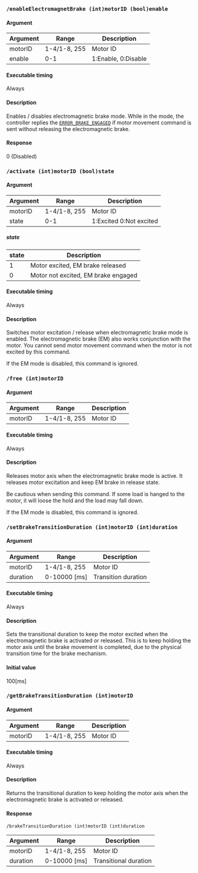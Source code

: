 ### `/enableElectromagnetBrake (int)motorID (bool)enable`
#### Argument
|Argument|Range|Description|
|---|---|---|
| motorID | 1-4/1-8, 255 | Motor ID |
| enable | 0-1 | 1:Enable, 0:Disable |

#### Executable timing
Always

#### Description
Enables / disables electromagnetic brake mode.
While in the mode, the controller replies the [`ERROR_BRAKE_ENGAGED`](https://ponoor.com/en/docs/step-series/osc-command-reference/automatically-sent-messages-from-step-400/#errorcommand) if motor movement command is sent without releasing the electromagnetic brake.

#### Response
0 (Disabled)

### `/activate (int)motorID (bool)state`
#### Argument
|Argument|Range|Description|
|---|---|---|
|motorID|1-4/1-8, 255|Motor ID|
| state | 0-1 | 1:Excited 0:Not excited|

##### state
| state | Description |
| --- | --- |
| 1 | Motor excited, EM brake released |
| 0 | Motor not excited, EM brake engaged |

#### Executable timing
Always

#### Description
Switches motor excitation / release when electromagnetic brake mode is enabled. The electromagnetic brake (EM) also works conjunction with the motor. You cannot send motor movement command when the motor is not excited by this command.

If the EM mode is disabled, this command is ignored.

### `/free (int)motorID`
#### Argument
|Argument|Range|Description|
|---|---|---|
|motorID|1-4/1-8, 255|Motor ID|

#### Executable timing
Always

#### Description
Releases motor axis when the electromagnetic brake mode is active. It releases motor excitation and keep EM brake in release state.

Be cautious when sending this command. If some load is hanged to the motor, it will loose the hold and the load may fall down.

If the EM mode is disabled, this command is ignored.

### `/setBrakeTransitionDuration (int)motorID (int)duration`
#### Argument
|Argument|Range|Description|
|---|---|---|
|motorID|1-4/1-8, 255|Motor ID|
| duration | 0-10000 [ms] | Transition duration |

#### Executable timing
Always

#### Description
Sets the transitional duration to keep the motor excited when the electromagnetic brake is activated or released. This is to keep holding the motor axis until the brake movement is completed, due to the physical transition time for the brake mechanism.

#### Initial value
100[ms]

### `/getBrakeTransitionDuration (int)motorID`
#### Argument
|Argument|Range|Description|
|---|---|---|
|motorID|1-4/1-8, 255|Motor ID|

#### Executable timing
Always

#### Description
Returns the transitional duration to keep holding the motor axis when the electromagnetic brake is activated or released.

#### Response
```
/brakeTransitionDuration (int)motorID (int)duration
```
|Argument|Range|Description|
|---|---|---|
|motorID|1-4/1-8, 255|Motor ID|
| duration | 0-10000 [ms] | Transitional duration |

